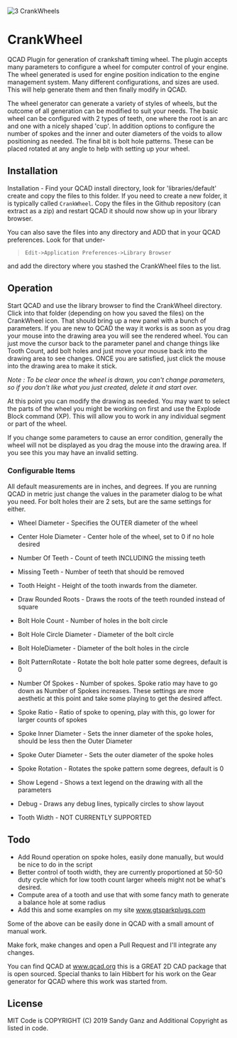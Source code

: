 ![3 CrankWheels](https://user-images.githubusercontent.com/5179047/71425948-be9a1280-2657-11ea-8199-361e842c1843.gif)

# CrankWheel
QCAD Plugin for generation of crankshaft timing wheel. The plugin accepts many parameters to configure a wheel for computer control of your engine. The wheel generated is used for engine position indication to the engine management system. Many different configurations,
and sizes are used. This will help generate them and then finally modify in QCAD.

The wheel generator can generate a variety of styles of wheels, but the outcome of all generation can be modified to suit your needs. The basic wheel can be configured with 2 types of teeth, one where the root is an arc and one with a nicely shaped 'cup'. In addition options to configure the number of spokes and the inner and outer diameters of the voids to allow positioning as needed. The final bit is bolt hole patterns. These can be placed rotated at any angle to help with setting up your wheel.

## Installation
Installation - Find your QCAD install directory, look for 'libraries/default' create and copy the files to this folder.  If you need to create a new folder, it is typically called `CrankWheel`. Copy the files in the Github repository (can extract as a zip)
and restart QCAD it should now show up in your library browser.

You can also save the files into any directory and ADD that in your QCAD preferences. Look for that under-

> `Edit->Application Preferences->Library Browser`

and add the directory where you stashed the CrankWheel files to the list.

## Operation
Start QCAD and use the library browser to find the CrankWheel directory. Click into that folder (depending on how you saved the files) on the CrankWheel icon. That should bring up a new panel
with a bunch of parameters. If you are new to QCAD the way it works is as soon as you drag your mouse into the drawing area you will see the rendered wheel. You can just move the cursor back to the parameter panel and change things like Tooth Count, add bolt holes and just move your mouse back into the drawing area to see changes. ONCE you are satisfied, just click the mouse into the drawing area to make it stick.

*Note : To be clear once the wheel is drawn, you can't change parameters, so if you don't like what you just created, delete it and start over.*

At this point you can modify the drawing as needed. You may want to select the parts of the wheel you might be working on first and use the Explode Block command (XP). This will allow you to work in any individual segment or part of the wheel.

If you change some parameters to cause an error condition, generally the wheel will not be displayed as you drag the mouse into the drawing area. If you see this you may have an invalid setting.

### Configurable Items
All default measurements are in inches, and degrees. If you are running
QCAD in metric just change the values in the parameter dialog to be what you need. For
bolt holes their are 2 sets, but are the same settings for either.

- Wheel Diameter - Specifies the OUTER diameter of the wheel
- Center Hole Diameter - Center hole of the wheel, set to 0 if no hole desired
- Number Of Teeth - Count of teeth INCLUDING the missing teeth
- Missing Teeth - Number of teeth that should be removed
- Tooth Height - Height of the tooth inwards from the diameter.
- Draw Rounded Roots - Draws the roots of the teeth rounded instead of square
- Bolt Hole Count - Number of holes in the bolt circle
- Bolt Hole Circle Diameter - Diameter of the bolt circle
- Bolt HoleDiameter - Diameter of the bolt holes in the circle
- Bolt PatternRotate - Rotate the bolt hole patter some degrees, default is 0
- Number Of Spokes - Number of spokes. Spoke ratio may have to go down as Number of Spokes increases. These settings are more aesthetic at this point and take some playing to get the desired affect.
- Spoke Ratio - Ratio of spoke to opening, play with this, go lower for larger counts of spokes
- Spoke Inner Diameter - Sets the inner diameter of the spoke holes, should be less then the Outer Diameter
- Spoke Outer Diameter - Sets the outer diameter of the spoke holes
- Spoke Rotation - Rotates the spoke pattern some degrees, default is 0
- Show Legend - Shows a text legend on the drawing with all the parameters
- Debug - Draws any debug lines, typically circles to show layout

- Tooth Width - NOT CURRENTLY SUPPORTED

## Todo
- Add Round operation on spoke holes, easily done manually, but would be nice to do in the script
- Better control of tooth width, they are currently proportioned at
50-50 duty cycle which for low tooth count larger wheels might not be what's desired.
- Compute area of a tooth and use that with some fancy math to generate a balance hole at some radius
- Add this and some examples on my site www.gtsparkplugs.com

Some of the above can be easily done in QCAD with a small amount of manual work.

Make fork, make changes and open a Pull Request and I'll integrate any changes.

You can find QCAD at www.qcad.org this is a GREAT 2D CAD package that is open sourced.
Special thanks to Iain Hibbert for his work on the Gear generator for QCAD where this
work was started from.

## License
MIT Code is COPYRIGHT (C) 2019 Sandy Ganz and Additional Copyright as listed in code.
